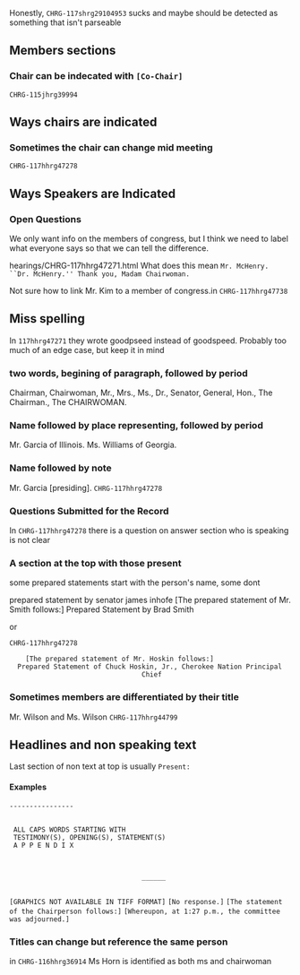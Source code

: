 Honestly, `CHRG-117shrg29104953` sucks and maybe
should be detected as something that isn't parseable

## Members sections

### Chair can be indecated with `[Co-Chair]`
`CHRG-115jhrg39994`

## Ways chairs are indicated

### Sometimes the chair can change mid meeting
`CHRG-117hhrg47278`

## Ways Speakers are Indicated

### Open Questions
We only want info on the members of congress, but I think we need
to label what everyone says so that we can tell the difference.


hearings/CHRG-117hhrg47271.html
What does this mean `Mr. McHenry. ``Dr. McHenry.'' Thank you, Madam Chairwoman.`

Not sure how to link Mr. Kim to a member of congress.in `CHRG-117hhrg47738`

## Miss spelling
In `117hhrg47271` they wrote goodpseed instead of goodspeed. 
Probably too much of an edge case, but keep it in mind

### two words, begining of paragraph, followed by period

Chairman, Chairwoman, Mr., Mrs., Ms., Dr., Senator, General,
Hon.,
The Chairman., The CHAIRWOMAN.
 
### Name followed by place representing, followed by period
Mr. Garcia of Illinois.
Ms. Williams of Georgia.

### Name followed by note
Mr. Garcia [presiding].
`CHRG-117hhrg47278`

### Questions Submitted for the Record
In `CHRG-117hhrg47278` there is a question on answer section
who is speaking is not clear

### A section at the top with those present
some prepared statements start with the person's name, some dont

prepared statement by senator james inhofe
[The prepared statement of Mr. Smith follows:]
Prepared Statement by Brad Smith

or

`CHRG-117hhrg47278`
```
    [The prepared statement of Mr. Hoskin follows:]
  Prepared Statement of Chuck Hoskin, Jr., Cherokee Nation Principal 
                                 Chief
```

### Sometimes members are differentiated by their title
Mr. Wilson and Ms. Wilson `CHRG-117hhrg44799`

## Headlines and non speaking text

Last section of non text at top is usually `Present:`

#### Examples
`----------------`
```

 ALL CAPS WORDS STARTING WITH
 TESTIMONY(S), OPENING(S), STATEMENT(S)
 A P P E N D I X


```

```

                                 ______
                                 
```
`[GRAPHICS NOT AVAILABLE IN TIFF FORMAT]`
`[No response.]`
`[The statement of the Chairperson follows:]`
`[Whereupon, at 1:27 p.m., the committee was adjourned.]`

### Titles can change but reference the same person
in `CHRG-116hhrg36914` Ms Horn is identified as both
ms and chairwoman